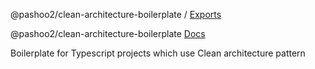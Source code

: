 @pashoo2/clean-architecture-boilerplate / [Exports](modules.md)

@pashoo2/clean-architecture-boilerplate
[Docs](docs/modules.md)

Boilerplate for Typescript projects which use Clean architecture pattern
